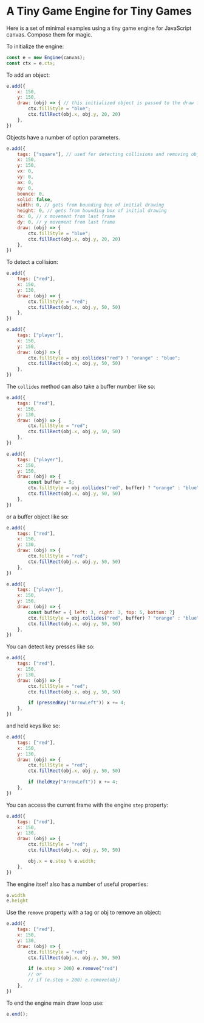 # A Tiny Game Engine for Tiny Games

Here is a set of minimal examples using a tiny game engine for JavaScript canvas. Compose them for magic.

To initialize the engine:
```javascript
const e = new Engine(canvas);
const ctx = e.ctx;
```

To add an object:
```javascript
e.add({
	x: 150,
	y: 150,
	draw: (obj) => { // this initialized object is passed to the draw function
		ctx.fillStyle = "blue";
		ctx.fillRect(obj.x, obj.y, 20, 20)
	},
})
```

Objects have a number of option parameters.
```javascript
e.add({
	tags: ["square"], // used for detecting collisions and removing objects
	x: 150,
	y: 150,
	vx: 0,
	vy: 0,
	ax: 0,
	ay: 0,
	bounce: 0,
	solid: false,
	width: 0, // gets from bounding box of initial drawing
	height: 0, // gets from bounding box of initial drawing
	dx: 0, // x movement from last frame
	dy: 0, // y movement from last frame
	draw: (obj) => {
		ctx.fillStyle = "blue";
		ctx.fillRect(obj.x, obj.y, 20, 20)
	},
})
```


To detect a collision:
```javascript
e.add({
	tags: ["red"],
	x: 150,
	y: 130,
	draw: (obj) => {
		ctx.fillStyle = "red";
		ctx.fillRect(obj.x, obj.y, 50, 50)
	},
})

e.add({
	tags: ["player"],
	x: 150,
	y: 150,
	draw: (obj) => {
		ctx.fillStyle = obj.collides("red") ? "orange" : "blue";
		ctx.fillRect(obj.x, obj.y, 50, 50)
	},
})
```

The `collides` method can also take a buffer number like so:
```javascript
e.add({
	tags: ["red"],
	x: 150,
	y: 130,
	draw: (obj) => {
		ctx.fillStyle = "red";
		ctx.fillRect(obj.x, obj.y, 50, 50)
	},
})

e.add({
	tags: ["player"],
	x: 150,
	y: 150,
	draw: (obj) => {
		const buffer = 5;
		ctx.fillStyle = obj.collides("red", buffer) ? "orange" : "blue";
		ctx.fillRect(obj.x, obj.y, 50, 50)
	},
})
```

or a buffer object like so:
```javascript
e.add({
	tags: ["red"],
	x: 150,
	y: 130,
	draw: (obj) => {
		ctx.fillStyle = "red";
		ctx.fillRect(obj.x, obj.y, 50, 50)
	},
})

e.add({
	tags: ["player"],
	x: 150,
	y: 150,
	draw: (obj) => {
		const buffer = { left: 3, right: 3, top: 5, bottom: 7}
		ctx.fillStyle = obj.collides("red", buffer) ? "orange" : "blue";
		ctx.fillRect(obj.x, obj.y, 50, 50)
	},
})
```

You can detect key presses like so:
```javascript
e.add({
	tags: ["red"],
	x: 150,
	y: 130,
	draw: (obj) => {
		ctx.fillStyle = "red";
		ctx.fillRect(obj.x, obj.y, 50, 50)

		if (pressedKey("ArrowLeft")) x += 4;
	},
})
```


and held keys like so:
```javascript
e.add({
	tags: ["red"],
	x: 150,
	y: 130,
	draw: (obj) => {
		ctx.fillStyle = "red";
		ctx.fillRect(obj.x, obj.y, 50, 50)

		if (heldKey("ArrowLeft")) x += 4;
	},
})
```

You can access the current frame with the engine `step` property:
```javascript
e.add({
	tags: ["red"],
	x: 150,
	y: 130,
	draw: (obj) => {
		ctx.fillStyle = "red";
		ctx.fillRect(obj.x, obj.y, 50, 50)

		obj.x = e.step % e.width;
	},
})
```

The engine itself also has a number of useful properties:
```javascript
e.width
e.height
```

Use the `remove` property with a tag or obj to remove an object:
```javascript
e.add({
	tags: ["red"],
	x: 150,
	y: 130,
	draw: (obj) => {
		ctx.fillStyle = "red";
		ctx.fillRect(obj.x, obj.y, 50, 50)

		if (e.step > 200) e.remove("red")
		// or 
		// if (e.step > 200) e.remove(obj)
	},
})
```

To end the engine main draw loop use:
```javascript
e.end();
```

